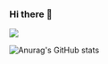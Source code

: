 ### Hi there 👋
<!--
**polaris428/polaris428** is a ✨ _special_ ✨ repository because its `README.md` (this file) appears on your GitHub profile.


-->

<img src="https://img.shields.io/badge/android-#3DDC84?style=for-the-badge&logo=andorid&logoColor=black">
 

![Anurag's GitHub stats](https://github-readme-stats.vercel.app/api?username=polaris428&show_icons=true&theme=radical)

